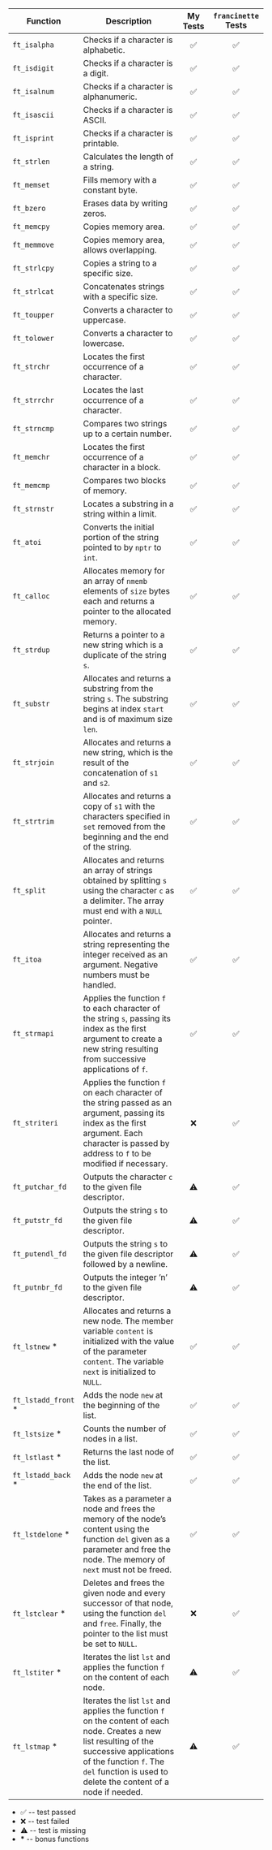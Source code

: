 | Function      | Description                                                | My Tests | `francinette` Tests |
|---------------|------------------------------------------------------------|:----------:|:---------------------:|
| `ft_isalpha`  | Checks if a character is alphabetic.                       | ✅       | ✅                  |
| `ft_isdigit`  | Checks if a character is a digit.                          | ✅       | ✅                  |
| `ft_isalnum`  | Checks if a character is alphanumeric.                     | ✅       | ✅                  |
| `ft_isascii`  | Checks if a character is ASCII.                            | ✅       | ✅                  |
| `ft_isprint`  | Checks if a character is printable.                        | ✅       | ✅                  |
| `ft_strlen`   | Calculates the length of a string.                         | ✅       | ✅                  |
| `ft_memset`   | Fills memory with a constant byte.                         | ✅       | ✅                  |
| `ft_bzero`    | Erases data by writing zeros.                              | ✅       | ✅                  |
| `ft_memcpy`   | Copies memory area.                                        | ✅       | ✅                  |
| `ft_memmove`  | Copies memory area, allows overlapping.                    | ✅       | ✅                  |
| `ft_strlcpy`  | Copies a string to a specific size.                        | ✅       | ✅                  |
| `ft_strlcat`  | Concatenates strings with a specific size.                 | ✅       | ✅                  |
| `ft_toupper`  | Converts a character to uppercase.                         | ✅       | ✅                  |
| `ft_tolower`  | Converts a character to lowercase.                         | ✅       | ✅                  |
| `ft_strchr`   | Locates the first occurrence of a character.               | ✅       | ✅                  |
| `ft_strrchr`  | Locates the last occurrence of a character.                | ✅       | ✅                  |
| `ft_strncmp`  | Compares two strings up to a certain number.               | ✅       | ✅                  |
| `ft_memchr`   | Locates the first occurrence of a character in a block.    | ✅       | ✅                  |
| `ft_memcmp`   | Compares two blocks of memory.                             | ✅       | ✅                  |
| `ft_strnstr`  | Locates a substring in a string within a limit.            | ✅       | ✅                  |
| `ft_atoi`     | Converts the initial portion of the string pointed to by `nptr` to `int`. | ✅ | ✅ |
| `ft_calloc`   | Allocates memory for an array of `nmemb` elements of `size` bytes each and returns a pointer to the allocated memory. | ✅ | ✅ |
| `ft_strdup`   | Returns a pointer to a new string which is a duplicate of the string `s`. | ✅ | ✅       |
| `ft_substr`   | Allocates and returns a substring from the string `s`. The substring begins at index `start` and is of maximum size `len`. | ✅ | ✅ |
| `ft_strjoin`  | Allocates and returns a new string, which is the result of the concatenation of `s1` and `s2`. | ✅ | ✅ |
| `ft_strtrim`  | Allocates and returns a copy of `s1` with the characters specified in `set` removed from the beginning and the end of the string. | ✅ | ✅ |
| `ft_split`    | Allocates and returns an array of strings obtained by splitting `s` using the character `c` as a delimiter. The array must end with a `NULL` pointer. | ✅ | ✅ |
| `ft_itoa`     | Allocates and returns a string representing the integer received as an argument. Negative numbers must be handled. | ✅ | ✅ |
| `ft_strmapi`  | Applies the function `f` to each character of the string `s`, passing its index as the first argument to create a new string resulting from successive applications of `f`. | ✅ | ✅ |
| `ft_striteri` | Applies the function `f` on each character of the string passed as an argument, passing its index as the first argument. Each character is passed by address to `f` to be modified if necessary. | ❌ | ✅ |
| `ft_putchar_fd`| Outputs the character `c` to the given file descriptor. | ⚠️ | ✅ |
| `ft_putstr_fd`| Outputs the string `s` to the given file descriptor. | ⚠️ | ✅ |
| `ft_putendl_fd`| Outputs the string `s` to the given file descriptor followed by a newline. | ⚠️ | ✅ |
| `ft_putnbr_fd`| Outputs the integer ’n’ to the given file descriptor. | ⚠️ | ✅ |
| `ft_lstnew` \*| Allocates and returns a new node. The member variable `content` is initialized with the value of the parameter `content`. The variable `next` is initialized to `NULL`. | ✅ | ✅ |
| `ft_lstadd_front` \*| Adds the node `new` at the beginning of the list. | ✅ | ✅ |
| `ft_lstsize` \*| Counts the number of nodes in a list. | ✅ | ✅ |
| `ft_lstlast` \*| Returns the last node of the list. | ✅ | ✅ |
| `ft_lstadd_back` \*| Adds the node `new` at the end of the list. | ✅ | ✅ |
| `ft_lstdelone` \*| Takes as a parameter a node and frees the memory of the node’s content using the function `del` given as a parameter and free the node. The memory of `next` must not be freed. | ✅ | ✅ |
| `ft_lstclear` \*| Deletes and frees the given node and every successor of that node, using the function `del` and `free`. Finally, the pointer to the list must be set to `NULL`. | ❌ | ✅ |
| `ft_lstiter` \*| Iterates the list `lst` and applies the function `f` on the content of each node. | ⚠️ | ✅ |
| `ft_lstmap` \*| Iterates the list `lst` and applies the function `f` on the content of each node. Creates a new list resulting of the successive applications of the function `f`. The `del` function is used to delete the content of a node if needed. | ⚠️ | ✅ |

- ✅ -- test passed
- ❌ -- test failed
- ⚠️ -- test is missing
- **\*** -- bonus functions

